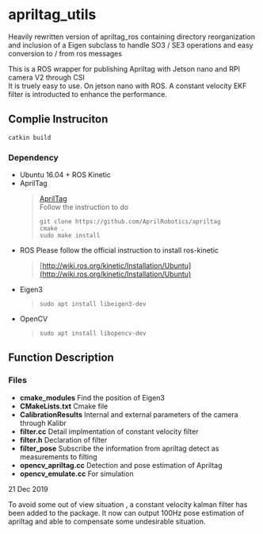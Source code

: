 
# apriltag_utils
Heavily rewritten version of apriltag_ros containing directory reorganization and inclusion of a Eigen subclass to handle SO3 / SE3 operations and easy conversion to / from ros messages

This is a ROS wrapper for publishing Apriltag with Jetson nano and RPI camera V2 through CSI  
It is truely easy to use. On jetson nano with ROS. A constant velocity EKF filter is introducted to enhance the performance.  
## Complie Instruciton
```
catkin build
```

### Dependency

 - Ubuntu 16.04 + ROS Kinetic
 - AprilTag
    > [AprilTag](https://github.com/AprilRobotics/apriltag)  
    > Follow the instruction to do  
    > ```
    > git clone https://github.com/AprilRobotics/apriltag  
    > cmake .  
    > sudo make install  
    >  ```
 - ROS
	Please follow the official instruction to install ros-kinetic 
	>[http://wiki.ros.org/kinetic/Installation/Ubuntu](http://wiki.ros.org/kinetic/Installation/Ubuntu)    
- Eigen3  
    >	```
	>	sudo apt install libeigen3-dev
	>	``` 
- OpenCV
	> ```
	> sudo apt install libopencv-dev
	> ```

## Function Description 

### Files   
- **cmake_modules** Find the position of Eigen3  
- **CMakeLists.txt**  Cmake file  
- **CalibrationResults** Internal and external parameters of the camera through Kalibr  
- **filter.cc** Detail implmentation of constant velocity filter  
- **filter.h** Declaration of filter  
- **filter_pose** Subscribe the information from apriltag detect as measurements to filting  
- **opencv_apriltag.cc** Detection and pose estimation of Apriltag  
- **opencv_emulate.cc** For simulation  

21 Dec 2019

To avoid some out of view situation , a constant velocity kalman filter has been added to the package. It now can output 100Hz pose estimation of apriltag and able to compensate some undesirable situation.
